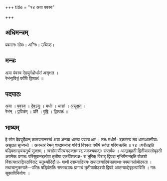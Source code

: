 +++
title = "१४ अया पवस्व"

+++
## अधिमन्त्रम्
पवमानः सोमः। अग्निः। उष्णिक्।

## मन्त्रः
अ॒या प॑वस्व देव॒युर्मधो॒र्धारा॑ असृक्षत ।  
रेभ॑न्प॒वित्रं॒ पर्ये॑षि वि॒श्वतः॑ ॥

## पदपाठः
अ॒या । प॒व॒स्व॒ । दे॒व॒ऽयुः । मधोः॑ । धाराः॑ । अ॒सृ॒क्ष॒त॒ ।  
रेभ॑न् । प॒वित्र॑म् । परि॑ । ए॒षि॒ । वि॒श्वतः॑ ॥

## भाष्यम्
हे सोम देवयुर्देवान् कामयमानस्त्वं अया अनया धारया पवस्व क्षर । ततः मधोर्म- दकरस्य तव धाराआत्मीयाः असृक्षत सृज्यन्ते । अनन्तरं रेभन् शब्दायमानः पवित्रं विश्वतः पर्येषि सर्वतः परिगच्छसि ॥ १४ ॥परीतइति षड्विंशत्यृचंचतुर्थं सूक्तम् । त्वंसोमासीत्यत्रउक्ताभरद्वाजकश्यपाद्याः सप्तर्षयः । आद्याबृहती द्वितीयासतोबृहती अयमेकः प्रगाथः परिसुवानइत्येषा तृतीया एकविंशत्यक्ष- रा भुरिक् विराट् द्विपदा नृभिर्येमानइति षोडशो विंशत्यक्षराद्विपदाविराट् चतुर्थ्यादिद्वौ प्र- गाथौ दशम्यादित्रयः सप्तदश्यादिपंचप्रगाथाः पवमानसोमोदवता । तथाचानुक्रम्यते—परितः षड्विंशतिः सप्तऋषयः प्रागाथं तृतीयाषोडश्यौ द्विपदे अष्टम्याद्येबृहत्याविति । गतः सूक्तविनियोगः ।